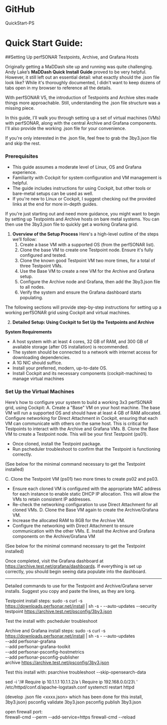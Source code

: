 # GitHub
 QuickStart-PS
  
 # Quick Start Guide:
 ##Setting Up perfSONAR Testpoints, Archive, and Grafana Hosts
 
Originally getting a MaDDash site up and running was quite challenging. Andy Lake’s **MaDDash Quick Install Guide** proved to be very helpful. However, it still left out an essential detail: what exactly should the .json file look like?  While it's thoroughly documented, I didn't want to keep dozens of tabs open in my browser to reference all the details.

With perfSONAR V5, the introduction of Testpoints and Archive sites made things more approachable. Still, understanding the .json file structure was a missing piece.

In this guide, I’ll walk you through setting up a set of virtual machines (VMs) with perfSONAR, along with the central Archive and Grafana components. I'll also provide the working .json file for your convenience. 

If you're only interested in the .json file, feel free to grab the 3by3.json file and skip the rest.

### Prerequisites
- This guide assumes a moderate level of Linux, OS and Grafana experience.
- Familiarity with Cockpit for system configuration and VM management is helpful.
- The guide includes instructions for using Cockpit, but other tools or bare-metal setups can be used as well.
- If you're new to Linux or Cockpit, I suggest checking out the provided links at the end for more in-depth guides.

If you're just starting out and need more guidance, you might want to begin by setting up Testpoints and Archive hosts on bare metal systems. You can then use the 3by3.json file to quickly get a working Grafana grid.

1. **Overview of the Setup Process**
Here's a high-level outline of the steps we’ll follow:
    1. Create a base VM with a supported OS (from the perfSONAR list).
    2. Clone the base VM to create one Testpoint node. Ensure it's fully configured and tested.
    3. Clone the known good Testpoint VM two more times, for a total of three Testpoint VMs.
    4. Use the Base VM to create a new VM for the Archive and Grafana setup.
    5. Configure the Archive node and Grafana, then add the 3by3.json file to all nodes.
    6. Verify the system and ensure the Grafana dashboard starts populating.

The following sections will provide step-by-step instructions for setting up a working perfSONAR grid using Cockpit and virtual machines.

2. **Detailed Setup: Using Cockpit to Set Up the Testpoints and Archive**

**System Requirements**
- A host system with at least 4 cores, 32 GB of RAM, and 300 GB of available storage (after OS installation) is recommended.
- The system should be connected to a network with internet access for downloading dependencies.
- A 1G NIC should suffice.
- Install your preferred, modern, up-to-date OS.
- Install Cockpit and its necessary components (cockpit-machines) to manage virtual machines

### Set Up the Virtual Machines
Here’s how to configure your system to build a working 3x3 perfSONAR grid, using Cockpit:
A. Create a "Base" VM on your host machine. The base VM will run a supported OS and should have at least 4 GB of RAM allocated.  Configure networking for Direct Attachment in Cockpit, ensuring that each VM can communicate with others on the same host. This is critical for Testpoints to interact with the Archive and Grafana VMs.
B. Clone the Base VM to create a Testpoint node. This will be your first Testpoint (ps01).
- Once cloned, install the Testpoint package.
- Run pscheduler troubleshoot to confirm that the Testpoint is functioning correctly.
        
(See below for the minimal command necessary to get the Testpoint installed)

C. Clone the Testpoint VM (ps01) two more times to create ps02 and ps03.
- Ensure each cloned VM is configured with the appropriate MAC address for each instance to enable static DHCP IP allocation. This will allow the VMs to retain consistent IP addresses.
- Re-check the networking configuration to use Direct Attachment for all cloned VMs.
D. Clone the Base VM again to create the Archive/Grafana VM.
- Increase the allocated RAM to 8GB for the Archive VM.
- Configure the networking with Direct Attachment to ensure communication with the other VMs.
E. Install the Archive and Grafana components on the Archive/Grafana VM

(See below for the minimal command necessary to get the Testpoint installed)

Once completed, visit the Grafana dashboard at https://archive.test.net/grafana/dashboards. If everything is set up correctly, you should begin seeing data populate into the dashboard.

-----
Detailed commands to use for the Testpoint and Archive/Grafana server installs.  Suggest you copy and paste the lines, as they are long.

Testpoint install steps:
sudo -s
curl -s https://downloads.perfsonar.net/install  | sh -s - --auto-updates --security testpoint https://archive.test.net/psconfig/3by3.json

Test the install with:
pscheduler troubleshoot

Archive and Grafana install steps:
sudo -s
curl -s https://downloads.perfsonar.net/install | sh -s - --auto-updates \
--add perfsonar-grafana \
--add perfsonar-grafana-toolkit \
--add perfsonar-psconfig-hostmetrics \
--add perfsonar-psconfig-publisher \
archive https://archive.test.net/psconfig/3by3.json

Test this install with:
psarchive troubleshoot --skip-opensearch-data

sed -i '/# Require ip 10.1.1.1 10.1.1.2/a \ Require ip 192.168.0.0/23\ ' /etc/httpd/conf.d/apache-logstash.conf
systemctl restart httpd

(develop .json file <xxxx.json> which has been done for this install, 3by3.json)
psconfig validate 3by3.json
psconfig publish 3by3.json

open firewall port:  
firewall-cmd --perm --add-service=https
firewall-cmd --reload



